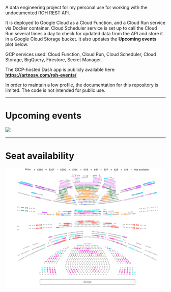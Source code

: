 A data engineering project for my personal use for working with the undocumented ROH REST API.

It is deployed to Google Cloud as a Cloud Function, and a Cloud Run service via Docker container. Cloud Scheduler service is set up to call the Cloud Run several times a day to check for updated data from the API and store it in a Google Cloud Storage bucket. It also updates the **Upcoming events** plot below.

GCP services used: Cloud Function, Cloud Run, Cloud Scheduler, Cloud Storage, BigQuery, Firestore, Secret Manager.

The GCP-hosted Dash app is publicly available here: **https://artnosv.com/roh-events/**

In order to maintain a low profile, the documentation for this repository is limited. The code is not intended for public use.

---

# Upcoming events
<picture>
<source media="(prefers-color-scheme: dark)" srcset="https://storage.googleapis.com/vitaminb16-public/output/images/ROH_events_dark.png?">
<source media="(prefers-color-scheme: light)" srcset="https://storage.googleapis.com/vitaminb16-public/output/images/ROH_events.png?">
<img src="https://storage.googleapis.com/vitaminb16-public/output/images/ROH_events.png?" width="1000"/>
</picture>

---

# Seat availability
<!-- <img src="output/ROH_hall.png" width="1000"/> -->
<picture>
<source media="(prefers-color-scheme: dark)" srcset="output/images/ROH_hall_dark.png">
<source media="(prefers-color-scheme: light)" srcset="output/images/ROH_hall.png">
<img src="output/images/ROH_hall.png" width="1000"/>
</picture>


<!-- 
TODO:
- [x] Add Firestore utils class to `cloud` module
- [x] Move titles_colour.json from Storage into Firestore
- [x] Store events data in Firestore during infrequent scheduled updates => read during frequent updates
- [ ] Convert plotly.express to plotly.graph_objects in `graphics.py` for better control over the plot
- [ ] Set up a dev GCP environment for testing new features before deploying to website
- [ ] Set up Terraform deployment for GCP
 -->
